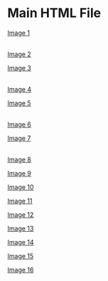 <!DOCTYPE html>
<html lang="en">
<head>
  <meta charset="UTF-8">
  <meta name="viewport" content="width=device-width, initial-scale=1.0">
  <title>Main HTML</title>
</head>
<body>
  <h1>Main HTML File</h1>
  
  <!-- Include the first HTML file -->
<a href="1.jpg" >Image 1</a>  
  <br>

  <!-- Include the second HTML file -->
  <a href="2.jpg">Image 2</a>
  <br>

  <!-- Include the first HTML file -->
<a href="3.jpg" >Image 3</a>  
<br>

<!-- Include the second HTML file -->
<a href="4.jpg">Image 4</a>
<br>

<!-- Include the first HTML file -->
<a href="5.jpg" >Image 5</a>  
  <br>
  
  <!-- Include the second HTML file -->
  <a href="6.jpg">Image 6</a>
  <br>

  <!-- Include the first HTML file -->
<a href="7.jpg" >Image 7</a>  
<br>

<!-- Include the second HTML file -->
<a href="8.jpg">Image 8</a>
<br>

<!-- Include the second HTML file -->
<a href="9.jpg">Image 9</a>
<br>

<!-- Include the second HTML file -->
<a href="10.jpg">Image 10</a>
<br>

<!-- Include the second HTML file -->
<a href="11.jpg">Image 11</a>
<br>

<!-- Include the second HTML file -->
<a href="12.jpg">Image 12</a>
<br>

<!-- Include the second HTML file -->
<a href="13.jpg">Image 13</a>
<br>

<!-- Include the second HTML file -->
<a href="14.jpg">Image 14</a>
<br>

<!-- Include the second HTML file -->
<a href="15.jpg">Image 15</a>
<br>

<!-- Include the second HTML file -->
<a href="16.jpg">Image 16</a>
<br>
</body>

</html>
